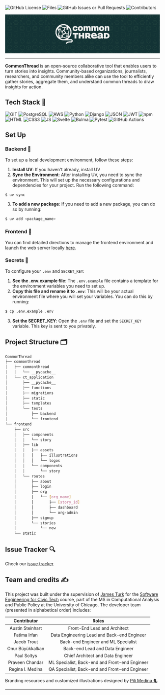 ![GitHub License](https://img.shields.io/github/license/uchicago-capp-30320/CommonThread?color=133335)
![Files](https://img.shields.io/github/directory-file-count/uchicago-capp-30320/CommonThread?color=%23d0fdb9) 
![GitHub Issues or Pull Requests](https://img.shields.io/github/issues-closed/uchicago-capp-30320/CommonThread?color=%2356bcb3)
![Contributors](https://img.shields.io/github/contributors/uchicago-capp-30320/CommonThread)

![CommonThread Banner with a logo of four hands forming a ball of yarn](CommonThread_Banner.png)

--------------

**CommonThread** is an open-source collaborative tool that enables users to turn stories into insights. Community-based organizations, journalists, researchers, and community members alike can use the tool to efficiently gather stories, aggregate them, and understand common threads to draw insights for action.


## Tech Stack :toolbox:
![GIT](https://img.shields.io/badge/GIT-E44C30?style=for-the-badge&logo=git&logoColor=white)
![PostgreSQL](https://img.shields.io/badge/PostgreSQL-316192?style=for-the-badge&logo=postgresql&logoColor=white)
![AWS](https://img.shields.io/badge/AWS-%23FF9900.svg?style=for-the-badge&logo=amazon-aws&logoColor=white)
![Python](https://img.shields.io/badge/Python-FFD43B?style=for-the-badge&logo=python&logoColor=blue)
![Django](https://img.shields.io/badge/Django-092E20?style=for-the-badge&logo=django&logoColor=green)
![JSON](https://img.shields.io/badge/json-5E5C5C?style=for-the-badge&logo=json&logoColor=white)
![JWT](https://img.shields.io/badge/JWT-black?style=for-the-badge&logo=JSON%20web%20tokens)
![npm](https://img.shields.io/badge/npm-CB3837?style=for-the-badge&logo=npm&logoColor=white)
![HTML](https://img.shields.io/badge/HTML5-E34F26?style=for-the-badge&logo=html5&logoColor=white)
![CSS3](https://img.shields.io/badge/CSS3-1572B6?style=for-the-badge&logo=css3&logoColor=white)
![JS](https://img.shields.io/badge/JavaScript-323330?style=for-the-badge&logo=javascript&logoColor=F7DF1E)
![Svelte](https://img.shields.io/badge/Svelte-4A4A55?style=for-the-badge&logo=svelte&logoColor=FF3E00)
![Bulma](https://img.shields.io/badge/Bulma-00D1B2?style=for-the-badge&logo=Bulma&logoColor=white)
![Pytest](https://img.shields.io/badge/pytest-%23ffffff.svg?style=for-the-badge&logo=pytest&logoColor=2f9fe3)
![GitHub Actions](https://img.shields.io/badge/github%20actions-%232671E5.svg?style=for-the-badge&logo=githubactions&logoColor=white)

## Set Up 

### Backend :hammer:

To set up a local development environment, follow these steps:

1. **Install UV**: If you haven't already, install UV
2. **Sync the Environment**: After installing UV, you need to sync the environment. This will set up the necessary configurations and dependencies for your project. Run the following command:
```bash
$ uv sync
```
3. **To add a new package**: If you need to add a new package, you can do so by running:
```bash
$ uv add <package_name>
``` 

### Frontend :art:
You can find detailed directions to manage the frontend environment and launch the web server locally [here](https://github.com/uchicago-capp-30320/CommonThread/tree/main/frontend).

### Secrets :key:
To configure your `.env` and `SECRET_KEY`:
1. **See the .env.example file**: The `.env.example` file contains a template for the environment variables you need to set up. 
2. **Copy this file and rename it to `.env`**: This will be your actual environment file where you will set your variables. You can do this by running:
```bash
$ cp .env.example .env
```
3. **Set the SECRET_KEY**: Open the `.env` file and set the `SECRET_KEY` variable. This key is sent to you privately.


## Project Structure :card_index_dividers:

```bash
CommonThread
├── commonthread
│   ├── commonthread
│   │   └── __pycache__
│   └── ct_application
│       ├── __pycache__
│       ├── functions
│       ├── migrations
│       ├── static
│       ├── templates
│       └── tests
│           ├── backend
│           └── frontend
└── frontend
    ├── src
    │   ├── components
    │   │   └── story
    │   ├── lib
    │   │   ├── assets
    │   │   │   ├── illustrations
    │   │   │   └── logos
    │   │   └── components
    │   │       └── story
    │   └── routes
    │       ├── about
    │       ├── login
    │       ├── org
    │       │   └── [org_name]
    │       │       ├── [story_id]
    │       │       ├── dashboard
    │       │       └── org-admin
    │       ├── signup
    │       └── stories
    │           └── new
    └── static
```


## Issue Tracker :mag:
Check our [issue tracker](https://github.com/orgs/uchicago-capp-30320/projects/10/views/1).

## Team and credits :writing_hand:
This project was built under the supervision of [James Turk](https://github.com/jamesturk) for the [Software Engineering for Civic Tech](https://github.com/uchicago-capp-30320) course, part of the MS in Computational Analysis and Public Policy at the University of Chicago. The developer team (presented in alphabetical order) includes: 

Contributor      | Roles |
:------------:   | :-------------: |
Austin Steinhart | Front-End Lead and Architect
Fatima Irfan     | Data Engineering Lead and Back-end Engineer
Jacob Trout      | Back-end Engineer and ML Specialist 
Onur Büyükkalkan | Back-end Lead and Data Engineer
Paul Soltys      | Chief Architect and Data Engineer
Praveen Chandar  | ML Specialist, Back-end and Front-end Engineer
Regina I. Medina | QA Specialist, Back-end and Front-end Engineer

Branding resources and customized illustrations designed by [Pili Medina :cat2:](mailto:lunde@adobe.com). 

--------------
